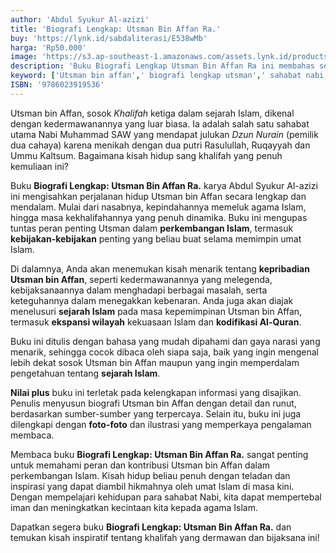 ```yaml
---
author: 'Abdul Syukur Al-azizi'
title: 'Biografi Lengkap: Utsman Bin Affan Ra.'
buy: 'https://lynk.id/sabdaliterasi/E538wMb'
harga: 'Rp50.000'
image: 'https://s3.ap-southeast-1.amazonaws.com/assets.lynk.id/products/04-08-2024/1722765405658_2011856'
description: 'Buku Biografi Lengkap Utsman Bin Affan Ra ini membahas secara lengkap dari Nasabnya, kepindahannya masuk ke dalam agama Islam, kehidupannya, masa jabatannya dan masih banyak lagi.'
keyword: ['Utsman bin affan',' biografi lengkap utsman',' sahabat nabi']
ISBN: '9786023919536'
---
```


<p>Utsman bin Affan, sosok <em>Khalifah</em> ketiga dalam sejarah Islam, dikenal dengan kedermawanannya yang luar biasa. Ia adalah salah satu sahabat utama Nabi Muhammad SAW yang mendapat julukan <em>Dzun Nurain</em> (pemilik dua cahaya) karena menikah dengan dua putri Rasulullah, Ruqayyah dan Ummu Kaltsum. Bagaimana kisah hidup sang khalifah yang penuh kemuliaan ini?</p><p>Buku <strong>Biografi Lengkap: Utsman Bin Affan Ra.</strong> karya Abdul Syukur Al-azizi ini mengisahkan perjalanan hidup Utsman bin Affan secara lengkap dan mendalam. Mulai dari nasabnya, kepindahannya memeluk agama Islam, hingga masa kekhalifahannya yang penuh dinamika. Buku ini mengupas tuntas peran penting Utsman dalam <strong>perkembangan Islam</strong>, termasuk <strong>kebijakan-kebijakan</strong> penting yang beliau buat selama memimpin umat Islam.</p><p>Di dalamnya, Anda akan menemukan kisah menarik tentang <strong>kepribadian Utsman bin Affan</strong>, seperti kedermawanannya yang melegenda, kebijaksanaannya dalam menghadapi berbagai masalah, serta keteguhannya dalam menegakkan kebenaran. Anda juga akan diajak menelusuri <strong>sejarah Islam</strong> pada masa kepemimpinan Utsman bin Affan, termasuk <strong>ekspansi wilayah</strong> kekuasaan Islam dan <strong>kodifikasi Al-Quran</strong>.</p><p>Buku ini ditulis dengan bahasa yang mudah dipahami dan gaya narasi yang menarik, sehingga cocok dibaca oleh siapa saja, baik yang ingin mengenal lebih dekat sosok Utsman bin Affan maupun yang ingin memperdalam pengetahuan tentang <strong>sejarah Islam</strong>.</p><p><strong>Nilai plus</strong> buku ini terletak pada kelengkapan informasi yang disajikan. Penulis menyusun biografi Utsman bin Affan dengan detail dan runut, berdasarkan sumber-sumber yang terpercaya. Selain itu, buku ini juga dilengkapi dengan <strong>foto-foto</strong> dan ilustrasi yang memperkaya pengalaman membaca.</p><p>Membaca buku <strong>Biografi Lengkap: Utsman Bin Affan Ra.</strong> sangat penting untuk memahami peran dan kontribusi Utsman bin Affan dalam perkembangan Islam. Kisah hidup beliau penuh dengan teladan dan inspirasi yang dapat diambil hikmahnya oleh umat Islam di masa kini. Dengan mempelajari kehidupan para sahabat Nabi, kita dapat mempertebal iman dan meningkatkan kecintaan kita kepada agama Islam.</p><p>Dapatkan segera buku <strong>Biografi Lengkap: Utsman Bin Affan Ra.</strong> dan temukan kisah inspiratif tentang khalifah yang dermawan dan bijaksana ini!</p>
